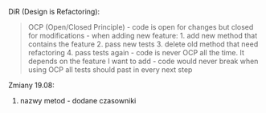 DiR (Design is Refactoring):
  > OCP (Open/Closed Principle)
    - code is open for changes but closed for modifications
    - when adding new feature:
      1. add new method that contains the feature
      2. pass new tests
      3. delete old method that need refactoring
      4. pass tests again
    - code is never OCP all the time. It depends on the feature I want to add
    - code would never break when using OCP all tests should past in every next step
    

Zmiany 19.08:

1. nazwy metod - dodane czasowniki
